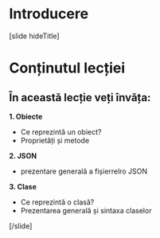 # Introducere
[slide hideTitle]

# Conținutul lecției


## În această lecție veți învăța:

**1. Obiecte**
- Ce reprezintă un obiect?
- Proprietăți și metode

**2. JSON**
- prezentare generală a fișierrelro JSON 

**3. Clase**
- Ce reprezintă o clasă?
- Prezentarea generală și sintaxa claselor

[/slide]